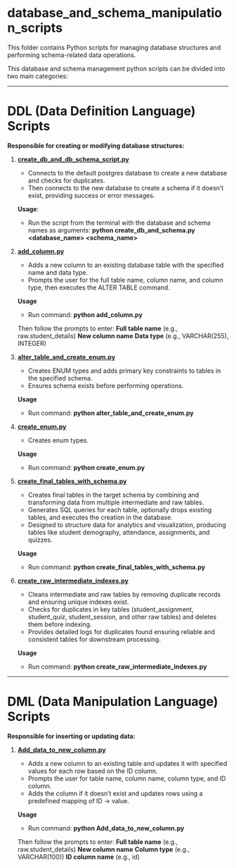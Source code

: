 # database_and_schema_manipulation_scripts

This folder contains Python scripts for managing database structures and performing schema-related data operations.

This database and schema management python scripts can be divided into two main categories:

---
# DDL (Data Definition Language) Scripts

**Responsible for creating or modifying database structures:**

1. **[create\_db\_and\_db\_schema\_script.py](https://github.com/VigyanShaala-Tech/deployment_scripts/blob/main/database_and_schema_manipulation_script/create_db_and_db_schema_script.py)**

    * Connects to the default postgres database to create a new database and checks for duplicates.
    * Then connects to the new database to create a schema if it doesn’t exist, providing success or error messages.
    
    **Usage**:
    * Run the script from the terminal with the database and schema names as arguments:
        **python create_db_and_schema.py <database_name> <schema_name>**

2. **[add\_column.py](https://github.com/VigyanShaala-Tech/deployment_scripts/blob/main/database_and_schema_manipulation_script/add_column.py)**

    * Adds a new column to an existing database table with the specified name and data type.
    * Prompts the user for the full table name, column name, and column type, then executes the ALTER TABLE command.

    **Usage**
    * Run command: **python add_column.py**

    Then follow the prompts to enter:
    **Full table name** (e.g., raw.student_details)
    **New column name**
    **Data type** (e.g., VARCHAR(255), INTEGER)

3. **[alter\_table\_and\_create\_enum.py](https://github.com/VigyanShaala-Tech/deployment_scripts/blob/main/database_and_schema_manipulation_script/alter_table_and_create_enum.py)**

    * Creates ENUM types and adds primary key constraints to tables in the specified schema.
    * Ensures schema exists before performing operations.

    **Usage**
    * Run command: **python alter_table_and_create_enum.py**

4. **[create\_enum.py](https://github.com/VigyanShaala-Tech/deployment_scripts/blob/main/database_and_schema_manipulation_script/create_enum.py)**

    * Creates enum types.

    **Usage**
    * Run command: **python create_enum.py**

5. **[create\_final\_tables\_with\_schema.py](https://github.com/VigyanShaala-Tech/deployment_scripts/blob/main/database_and_schema_manipulation_script/create_final_tables_with_schema.py)**

    * Creates final tables in the target schema by combining and transforming data from multiple intermediate and raw tables.
    * Generates SQL queries for each table, optionally drops existing tables, and executes the creation in the database.
    * Designed to structure data for analytics and visualization, producing tables like student demography, attendance, assignments, and quizzes.

    **Usage**
    * Run command: **python create_final_tables_with_schema.py**

6. **[create\_raw\_intermediate\_indexes.py](https://github.com/VigyanShaala-Tech/deployment_scripts/blob/main/database_and_schema_manipulation_script/create_raw_intermediate_indexes.py)**

    * Cleans intermediate and raw tables by removing duplicate records and ensuring unique indexes exist.
    * Checks for duplicates in key tables (student_assignment, student_quiz, student_session, and other raw tables) and deletes them before indexing.
    * Provides detailed logs for duplicates found ensuring reliable and consistent tables for downstream processing.

    **Usage**
    * Run command: **python create_raw_intermediate_indexes.py**

---
# DML (Data Manipulation Language) Scripts

**Responsible for inserting or updating data:**

1. **[Add\_data\_to\_new\_column.py](https://github.com/VigyanShaala-Tech/deployment_scripts/blob/main/database_and_schema_manipulation_script/Add_data_to_new_column.py)**

    * Adds a new column to an existing table and updates it with specified values for each row based on the ID column.
    * Prompts the user for table name, column name, column type, and ID column.
    * Adds the column if it doesn’t exist and updates rows using a predefined mapping of ID → value.

    **Usage**
    * Run command: **python Add_data_to_new_column.py**

    Then follow the prompts to enter:
    **Full table name** (e.g., raw.student_details)
    **New column name**
    **Column type** (e.g., VARCHAR(100))
    **ID column name** (e.g., id)